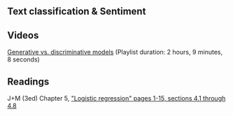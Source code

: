 
Text classification & Sentiment 
------------------------------

## Videos 

[Generative vs. discriminative models](https://www.youtube.com/playlist?list=PLSI4up6RakkjKH30EyqGN6BWLChdeIxYX) 
(Playlist duration: 2 hours, 9 minutes, 8 seconds) 

## Readings

J+M (3ed) Chapter 5, ["Logistic regression" pages 1-15, sections 4.1 through 4.8](https://web.stanford.edu/~jurafsky/slp3/5.pdf)

